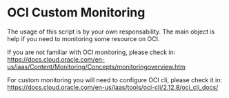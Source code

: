 # OCI Custom Monitoring

The usage of this script is by your own responsability. The main object is help if you need to monitoring some resource on OCI.

If you are not familiar with OCI monitoring, please check in: https://docs.cloud.oracle.com/en-us/iaas/Content/Monitoring/Concepts/monitoringoverview.htm

For custom monitoring you will need to configure OCI cli, please check it in: https://docs.cloud.oracle.com/en-us/iaas/tools/oci-cli/2.12.8/oci_cli_docs/

